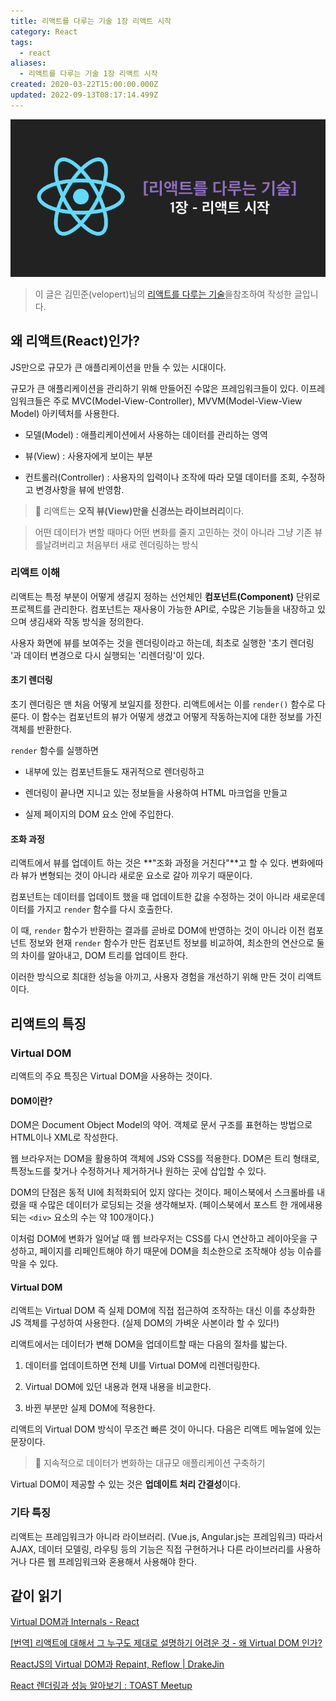 ```yaml
---
title: 리액트를 다루는 기술 1장 리액트 시작
category: React
tags:
  - react
aliases:
  - 리액트를 다루는 기술 1장 리액트 시작
created: 2020-03-22T15:00:00.000Z
updated: 2022-09-13T08:17:14.499Z
---
```


<Metadata />

![react-technique-1-react-start-image-0](./images/react-technique-1-react-start-image-0.png)

> 이 글은 김민준(velopert)님의 [리액트를 다루는 기술](http://www.yes24.com/Product/Goods/78233628?Acode=101)을참조하여 작성한 글입니다.

## 왜 리액트(React)인가?

JS만으로 규모가 큰 애플리케이션을 만들 수 있는 시대이다.

규모가 큰 애플리케이션을 관리하기 위해 만들어진 수많은 프레임워크들이 있다. 이프레임워크들은 주로 MVC(Model-View-Controller), MVVM(Model-View-View Model) 아키텍처를 사용한다.

- 모델(Model) : 애플리케이션에서 사용하는 데이터를 관리하는 영역

- 뷰(View) : 사용자에게 보이는 부분

- 컨트롤러(Controller) : 사용자의 입력이나 조작에 따라 모델 데이터를 조회, 수정하고 변경사항을 뷰에 반영함.

> 📌 리액트는 **오직 뷰(View)만을 신경쓰는 라이브러리**이다.

> 어떤 데이터가 변할 때마다 어떤 변화를 줄지 고민하는 것이 아니라 그냥 기존 뷰를날려버리고 처음부터 새로 렌더링하는 방식

### 리액트 이해

리액트는 특정 부분이 어떻게 생길지 정하는 선언체인 **컴포넌트(Component)** 단위로 프로젝트를 관리한다. 컴포넌트는 재사용이 가능한 API로, 수많은 기능들을 내장하고 있으며 생김새와 작동 방식을 정의한다.

사용자 화면에 뷰를 보여주는 것을 렌더링이라고 하는데, 최초로 실행한 '초기 렌더링 '과 데이터 변경으로 다시 실행되는 '리렌더링'이 있다.

#### 초기 렌더링

초기 렌더링은 맨 처음 어떻게 보일지를 정한다. 리액트에서는 이를 `render()` 함수로 다룬다. 이 함수는 컴포넌트의 뷰가 어떻게 생겼고 어떻게 작동하는지에 대한 정보를 가진 객체를 반환한다.

`render` 함수를 실행하면

- 내부에 있는 컴포넌트들도 재귀적으로 렌더링하고

- 렌더링이 끝나면 지니고 있는 정보들을 사용하여 HTML 마크업을 만들고

- 실제 페이지의 DOM 요소 안에 주입한다.

#### 조화 과정

리액트에서 뷰를 업데이트 하는 것은 **"조화 과정을 거친다"**고 할 수 있다. 변화에따라 뷰가 변형되는 것이 아니라 새로운 요소로 갈아 끼우기 때문이다.

컴포넌트는 데이터를 업데이트 했을 때 업데이트한 값을 수정하는 것이 아니라 새로운데이터를 가지고 `render` 함수를 다시 호출한다.

이 때, `render` 함수가 반환하는 결과를 곧바로 DOM에 반영하는 것이 아니라 이전 컴포넌트 정보와 현재 `render` 함수가 만든 컴포넌트 정보를 비교하여, 최소한의 연산으로 둘의 차이를 알아내고, DOM 트리를 업데이트 한다.

이러한 방식으로 최대한 성능을 아끼고, 사용자 경험을 개선하기 위해 만든 것이 리액트이다.

## 리액트의 특징

### Virtual DOM

리액트의 주요 특징은 Virtual DOM을 사용하는 것이다.

#### DOM이란?

DOM은 Document Object Model의 약어. 객체로 문서 구조를 표현하는 방법으로 HTML이나 XML로 작성한다.

웹 브라우저는 DOM을 활용하여 객체에 JS와 CSS를 적용한다. DOM은 트리 형태로, 특정노드를 찾거나 수정하거나 제거하거나 원하는 곳에 삽입할 수 있다.

DOM의 단점은 동적 UI에 최적화되어 있지 않다는 것이다. 페이스북에서 스크롤바를 내렸을 때 수많은 데이터가 로딩되는 것을 생각해보자. (페이스북에서 포스트 한 개에새용되는 `<div>` 요소의 수는 약 100개이다.)

이처럼 DOM에 변화가 일어날 때 웹 브라우저는 CSS를 다시 연산하고 레이아웃을 구성하고, 페이지를 리페인트해야 하기 때문에 DOM을 최소한으로 조작해야 성능 이슈를 막을 수 있다.

#### Virtual DOM

리액트는 Virtual DOM 즉 실제 DOM에 직접 접근하여 조작하는 대신 이를 추상화한 JS 객체를 구성하여 사용한다. (실제 DOM의 가벼운 사본이라 할 수 있다!)

리액트에서는 데이터가 변해 DOM을 업데이트할 때는 다음의 절차를 밟는다.

1. 데이터를 업데이트하면 전체 UI를 Virtual DOM에 리렌더링한다.

1. Virtual DOM에 있던 내용과 현재 내용을 비교한다.

1. 바뀐 부분만 실제 DOM에 적용한다.

리액트의 Virtual DOM 방식이 무조건 빠른 것이 아니다. 다음은 리액트 메뉴얼에 있는문장이다.

> 📌 지속적으로 데이터가 변화하는 대규모 애플리케이션 구축하기

Virtual DOM이 제공할 수 있는 것은 **업데이트 처리 간결성**이다.

### 기타 특징

리액트는 프레임워크가 아니라 라이브러리. (Vue.js, Angular.js는 프레임워크) 따라서 AJAX, 데이터 모델링, 라우팅 등의 기능은 직접 구현하거나 다른 라이브러리를 사용하거나 다른 웹 프레임워크와 혼용해서 사용해야 한다.

## 같이 읽기

[Virtual DOM과 Internals - React](https://ko.reactjs.org/docs/faq-internals.html)

[[번역] 리액트에 대해서 그 누구도 제대로 설명하기 어려운 것 - 왜 Virtual DOM 인가?](https://velopert.com/3236)

[ReactJS의 Virtual DOM과 Repaint, Reflow | DrakeJin](http://blog.drakejin.me/React-VirtualDOM-And-Repaint-Reflow/)

[React 렌더링과 성능 알아보기 : TOAST Meetup](https://meetup.toast.com/posts/110)
